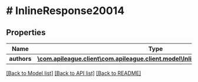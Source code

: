 # # InlineResponse20014

## Properties

Name | Type | Description | Notes
------------ | ------------- | ------------- | -------------
**authors** | [**\com.apileague.client\com.apileague.client.model\InlineResponse20014Authors[]**](InlineResponse20014Authors.md) |  | [optional]

[[Back to Model list]](../../README.md#models) [[Back to API list]](../../README.md#endpoints) [[Back to README]](../../README.md)
